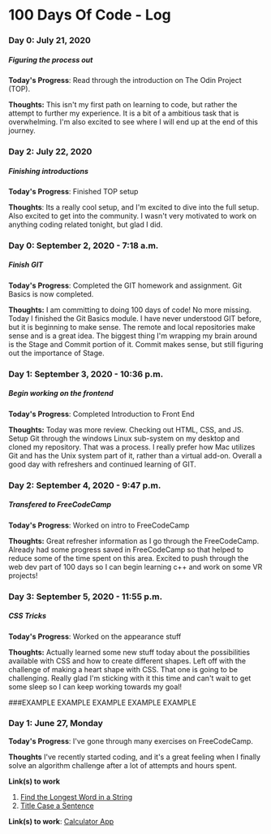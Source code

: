 # 100 Days Of Code - Log

### Day 0: July 21, 2020
##### Figuring the process out

**Today's Progress**: Read through the introduction on The Odin Project (TOP).

**Thoughts:** This isn't my first path on learning to code, but rather the attempt to further my experience.  It is a bit of a ambitious task that is overwhelming.  I'm also excited to see where I will end up at the end of this journey.


### Day 2: July 22, 2020
##### Finishing introductions

**Today's Progress**: Finished TOP setup

**Thoughts**: Its a really cool setup, and I'm excited to dive into the full setup.  Also excited to get into the community. I wasn't very motivated to work on anything coding related tonight, but glad I did.  


### Day 0: September 2, 2020 - 7:18 a.m.
##### Finish GIT

**Today's Progress**: Completed the GIT homework and assignment.  Git Basics is now completed.

**Thoughts:** I am committing to doing 100 days of code!  No more missing.  Today I finished the Git Basics module.  I have never understood GIT before, but it is beginning to make sense.  The remote and local repositories make sense and is a great idea.  The biggest thing I'm wrapping my brain around is the Stage and Commit portion of it.  Commit makes sense, but still figuring out the importance of Stage.  

### Day 1: September 3, 2020 - 10:36 p.m.
##### Begin working on the frontend

**Today's Progress**: Completed Introduction to Front End

**Thoughts:** Today was more review.  Checking out HTML, CSS, and JS.  Setup Git through the windows Linux sub-system on my desktop and cloned my repository.  That was a process.  I really prefer how Mac utilizes Git and has the Unix system part of it, rather than a virtual add-on.  Overall a good day with refreshers and continued learning of GIT.

### Day 2: September 4, 2020 - 9:47 p.m.
##### Transfered to FreeCodeCamp

**Today's Progress**: Worked on intro to FreeCodeCamp

**Thoughts:** Great refresher information as I go through the FreeCodeCamp. Already had some progress saved in FreeCodeCamp so that helped to reduce some of the time spent on this area.  Excited to push through the web dev part of 100 days so I can begin learning c++ and work on some VR projects!

### Day 3: September 5, 2020 - 11:55 p.m.
##### CSS Tricks

**Today's Progress**: Worked on the appearance stuff

**Thoughts:** Actually learned some new stuff today about the possibilities available with CSS and how to create different shapes.  Left off with the challenge of making a heart shape with CSS.  That one is going to be challenging.  Really glad I'm sticking with it this time and can't wait to get some sleep so I can keep working towards my goal!



###EXAMPLE EXAMPLE EXAMPLE EXAMPLE EXAMPLE
### Day 1: June 27, Monday

**Today's Progress**: I've gone through many exercises on FreeCodeCamp.

**Thoughts** I've recently started coding, and it's a great feeling when I finally solve an algorithm challenge after a lot of attempts and hours spent.

**Link(s) to work**
1. [Find the Longest Word in a String](https://www.freecodecamp.com/challenges/find-the-longest-word-in-a-string)
2. [Title Case a Sentence](https://www.freecodecamp.com/challenges/title-case-a-sentence)

**Link(s) to work**: [Calculator App](http://www.example.com)
